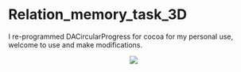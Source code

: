 # Relation_memory_task_3D

I re-programmed DACircularProgress for cocoa for my personal use, welcome to use and make modifications.

<p align="center"> 
<img src="https://github.com/ZHANGneuro/Relation_memory_task_3D/blob/main/video_example.gif">
</p>
<br /> <br /> <br /> <br />



